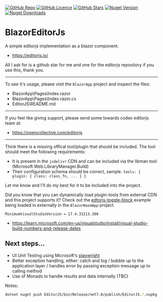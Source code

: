 
[![GitHub Repo](https://img.shields.io/badge/GitHub-Repo-green?logo=github&style=flat-square)](https://github.com/kibblewhite/BlazorEditorJs)
[![GitHub Licence](https://img.shields.io/github/license/kibblewhite/BlazorEditorJs?logo=github&style=flat-square)](https://github.com/kibblewhite/BlazorEditorJs/blob/master/LICENSE)
[![GitHub Stars](https://img.shields.io/github/stars/kibblewhite/BlazorEditorJs?style=flat-square&logo=github)](https://github.com/kibblewhite/BlazorEditorJs/stargazers)
[![Nuget Version](https://img.shields.io/nuget/v/EditorJs?label=nuget%20version&logo=nuget&style=flat-square)](https://www.nuget.org/packages/EditorJs/)
[![Nuget Downloads](https://img.shields.io/nuget/dt/EditorJs?label=nuget%20downloads&logo=nuget&style=flat-square)](https://www.nuget.org/packages/EditorJs/)

# BlazorEditorJs

A simple editorjs implementation as a blazor component.
- https://editorjs.io/

All I ask for is a github star for me and one for the editorjs repository if you use this, thank you.

---

To see it's usage, please visit the `BlazorApp` project and inspect the files:
- BlazorApp\Pages\Index.razor
- BlazorApp\Pages\Index.razor.cs
- EditorJS\README.md

---

If you feel like giving support, please send some towards codex editorjs team at:
- https://opencollective.com/editorjs

---

Think there is a missing offical tool/plugin that should be included. The tool should meet the following requirements:
- It is present in the `jsdelivr` CDN and can be included via the libman tool (Microsoft.Web.LibraryManager.Build)
- Their configuration schema should be correct, sample. `tools: { plugin: { class: class_fn, ... } }`

Let me know and I'll do my best for it to be included into the project.

Did you know that you can dynamically load plugin-tools from external CDN and this project supports it? Check out the [edtorjs-toggle-block](https://github.com/kommitters/editorjs-toggle-block) example being loaded in externally in the `BlazorWasmApp` project.

`MinimumVisualStudioVersion = 17.4.33213.308`
- https://learn.microsoft.com/en-us/visualstudio/install/visual-studio-build-numbers-and-release-dates

## Next steps...

- UI Unit Testing using Microsoft's [playwright](https://playwright.dev/)
- Better exception handling, either: catch and log / bubble up to the application layer / handles error by passing exception message up to calling method
- Use of Monads to handle results and data internally (TBC)

Notes:

```bash
dotnet nuget push EditorJS/bin/Release/net7.0/publish/EditorJS.*.nupkg -k <api-key /> -s https://api.nuget.org/v3/index.json
```
